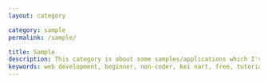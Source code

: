 ```yaml
---
layout: category

category: sample
permalink: /sample/

title: Sample
description: This category is about some samples/applications which I've created. <br>The ideas come when I have been writting tutorials. <br>They all are simple and maybe silly. :D
keywords: web development, beginner, non-coder, kei nart, free, tutorial, coding, programming, code nart, simple, application, sample
---
```

